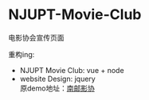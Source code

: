 # NJUPT-Movie-Club
电影协会宣传页面

重构ing:
+ NJUPT Movie Club: vue + node
+ website Design: jquery  
原demo地址：[南邮影协](http://xichi.xyz/NJUPTMovieClub) 
